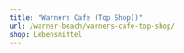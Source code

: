 ```yaml
---
title: "Warners Cafe (Top Shop))"
url: /warner-beach/warners-cafe-top-shop/
shop: Lebensmittel
---
```

